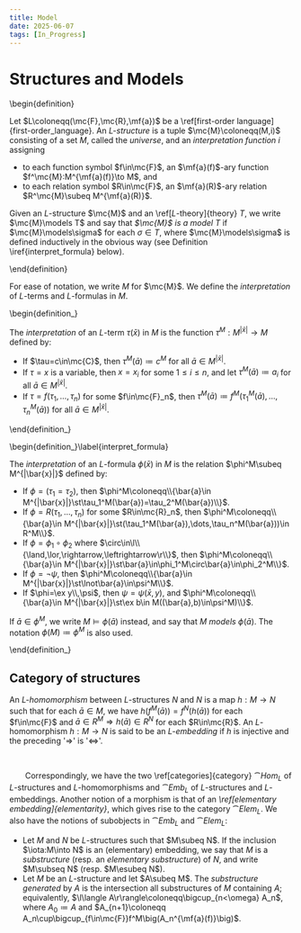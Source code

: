 ```yaml
---
title: Model
date: 2025-06-07
tags: [In_Progress]
---
```


# Structures and Models

\begin{definition}

Let $L\coloneqq(\mc{F},\mc{R},\mf{a})$ be a \ref[first-order language]{first-order_language}. An _$L$-structure_ is a tuple $\mc{M}\coloneqq(M,i)$ consisting of a set $M$, called the _universe_, and an _interpretation function_ $i$ assigning
* to each function symbol $f\in\mc{F}$, an $\mf{a}(f)$-ary function $f^\mc{M}:M^{\mf{a}(f)}\to M$, and
* to each relation symbol $R\in\mc{F}$, an $\mf{a}(R)$-ary relation $R^\mc{M}\subeq M^{\mf{a}(R)}$.

Given an $L$-structure $\mc{M}$ and an \ref[$L$-theory]{theory} $T$, we write $\mc{M}\models T$ and say that _$\mc{M}$ is a model $T$_ if $\mc{M}\models\sigma$ for each $\sigma\in T$, where $\mc{M}\models\sigma$ is defined inductively in the obvious way (see Definition \iref{interpret_formula} below).

\end{definition}

For ease of notation, we write $M$ for $\mc{M}$. We define the _interpretation_ of $L$-terms and $L$-formulas in $M$.

\begin{definition_}

The _interpretation_ of an $L$-term $\tau(\bar{x})$ in $M$ is the function $\tau^M:M^{|\bar{x}|}\to M$ defined by:
* If $\tau=c\in\mc{C}$, then $\tau^M(\bar{a})\coloneqq c^M$ for all $\bar{a}\in M^{|\bar{x}|}$.
* If $\tau=x$ is a variable, then $x=x_i$ for some $1\leq i\leq n$, and let $\tau^M(\bar{a})\coloneqq a_i$ for all $\bar{a}\in M^{|\bar{x}|}$.
* If $\tau=f(\tau_1,\dots,\tau_n)$ for some $f\in\mc{F}_n$, then $\tau^M(\bar{a})\coloneqq f^M(\tau_1^M(\bar{a}),\dots,\tau_n^M(\bar{a}))$ for all $\bar{a}\in M^{|\bar{x}|}$.

\end{definition_}

\begin{definition_}\label{interpret_formula}

The _interpretation_ of an $L$-formula $\phi(\bar{x})$ in $M$ is the relation $\phi^M\subeq M^{|\bar{x}|}$ defined by:
* If $\phi=(\tau_1=\tau_2)$, then $\phi^M\coloneqq\\{\bar{a}\in M^{|\bar{x}|}\st\tau_1^M(\bar{a})=\tau_2^M(\bar{a})\\}$.
* If $\phi=R(\tau_1,\dots,\tau_n)$ for some $R\in\mc{R}_n$, then $\phi^M\coloneqq\\{\bar{a}\in M^{|\bar{x}|}\st(\tau_1^M(\bar{a}),\dots,\tau_n^M(\bar{a}))\in R^M\\}$.
* If $\phi=\phi_1\circ\phi_2$ where $\circ\in\l\\{\land,\lor,\rightarrow,\leftrightarrow\r\\}$, then $\phi^M\coloneqq\\{\bar{a}\in M^{|\bar{x}|}\st\bar{a}\in\phi_1^M\circ\bar{a}\in\phi_2^M\\}$.
* If $\phi=\lnot\psi$, then $\phi^M\coloneqq\\{\bar{a}\in M^{|\bar{x}|}\st\lnot\bar{a}\in\psi^M\\}$.
* If $\phi=\ex y\\,\psi$, then $\psi=\psi(\bar{x},y)$, and $\phi^M\coloneqq\\{\bar{a}\in M^{|\bar{x}|}\st\ex b\in M((\bar{a},b)\in\psi^M)\\}$.

If $\bar{a}\in\phi^M$, we write $M\models\phi(\bar{a})$ instead, and say that $M$ _models_ $\phi(\bar{a})$. The notation $\phi(M)\coloneqq\phi^M$ is also used.

\end{definition_}

## Category of structures

An _$L$-homomorphism_ between $L$-structures $N$ and $N$ is a map $h:M\to N$ such that for each $\bar{a}\in M$, we have $h(f^M(\bar{a}))=f^N(h(\bar{a}))$ for each $f\in\mc{F}$ and $\bar{a}\in R^M\Rightarrow h(\bar{a})\in R^N$ for each $R\in\mc{R}$. An $L$-homomorphism $h:M\to N$ is said to be an _$L$-embedding_ if $h$ is injective and the preceding '$\Rightarrow$' is '$\Leftrightarrow$'.

<br>

&emsp;&emsp;Correspondingly, we have the two \ref[categories]{category} $\cat{Hom}_L$ of $L$-structures and $L$-homomorphisms and $\cat{Emb}_L$ of $L$-structures and $L$-embeddings. Another notion of a morphism is that of an _\ref[elementary embedding]{elementarity}_, which gives rise to the category $\cat{Elem}_L$. We also have the notions of subobjects in $\cat{Emb}_L$ and $\cat{Elem}_L$:
* Let $M$ and $N$ be $L$-structures such that $M\subeq N$. If the inclusion $\iota:M\into N$ is an (elementary) embedding, we say that $M$ is a _substructure_ (resp. an _elementary substructure_) of $N$, and write $M\subseq N$ (resp. $M\esubeq N$).
* Let $M$ be an $L$-structure and let $A\subeq M$. The _substructure generated_ by $A$ is the intersection all substructures of $M$ containing $A$; equivalently, $\l\langle A\r\rangle\coloneqq\bigcup_{n<\omega} A_n$, where $A_0\coloneqq A$ and $A_{n+1}\coloneqq A_n\cup\bigcup_{f\in\mc{F}}f^M\big(A_n^{\mf{a}(f)}\big)$.

